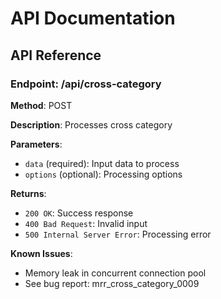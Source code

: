 # API Documentation

## API Reference

### Endpoint: /api/cross-category

**Method**: POST

**Description**: Processes cross category

**Parameters**:
- `data` (required): Input data to process
- `options` (optional): Processing options

**Returns**:
- `200 OK`: Success response
- `400 Bad Request`: Invalid input
- `500 Internal Server Error`: Processing error

**Known Issues**:
- Memory leak in concurrent connection pool
- See bug report: mrr_cross_category_0009
